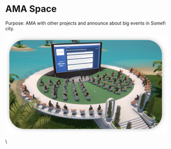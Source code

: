 # AMA Space

Purpose: AMA with other projects and announce about big events in Somefi city.

![](<../.gitbook/assets/image (6).png>)



\
